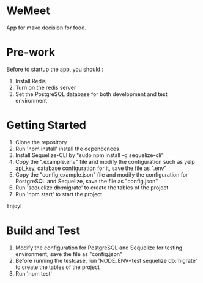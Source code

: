 # WeMeet 
App for make decision for food.

# Pre-work
Before to startup the app, you should :
1. Install Redis
2. Turn on the redis server
3. Set the PostgreSQL database for both development and test environment

# Getting Started
1. Clone the repository
2. Run 'npm install' install the dependences
3. Install Sequelize-CLI by "sudo npm install -g sequelize-cli"
4. Copy the ".example.env" file and modify the configuration such as yelp api_key, database configuration for it, save the file as ".env"
5. Copy the "config.example.json" file and modify the configuration for PostgreSQL and Sequelize, save the file as "config.json"
6. Run 'sequelize db:migrate' to create the tables of the project
7. Run 'npm start' to start the project

Enjoy!

# Build and Test
1. Modify the configuration for PostgreSQL and Sequelize for testing environment, save the file as "config.json"
2. Before running the testcase, run 'NODE_ENV=test sequelize db:migrate' to create the tables of the project
3. Run 'npm test'